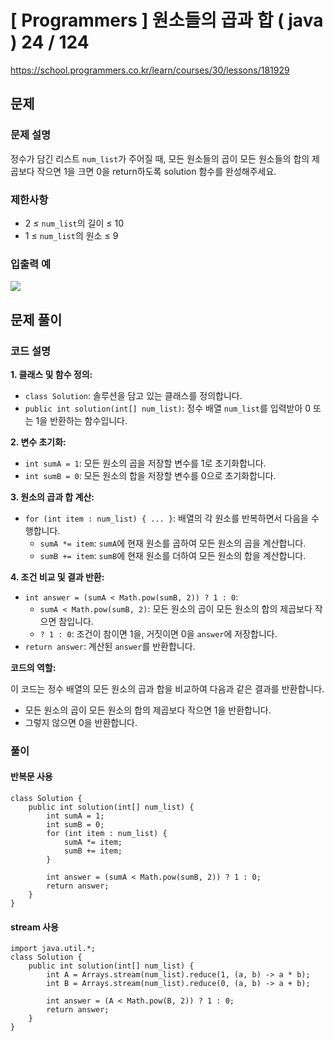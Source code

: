 # [ Programmers ] 원소들의 곱과 합 ( java ) 24 / 124
https://school.programmers.co.kr/learn/courses/30/lessons/181929

## 문제 
### 문제 설명
정수가 담긴 리스트 `num_list`가 주어질 때, 모든 원소들의 곱이 모든 원소들의 합의 제곱보다 작으면 1을 크면 0을 return하도록 solution 함수를 완성해주세요.
### 제한사항
- 2 ≤ `num_list`의 길이 ≤ 10
- 1 ≤ `num_list`의 원소 ≤ 9

### 입출력 예
![](https://i.imgur.com/ceHEDZC.png)


## 문제 풀이
### 코드 설명
**1. 클래스 및 함수 정의:**

- `class Solution`: 솔루션을 담고 있는 클래스를 정의합니다.
- `public int solution(int[] num_list)`: 정수 배열 `num_list`를 입력받아 0 또는 1을 반환하는 함수입니다.

**2. 변수 초기화:**

- `int sumA = 1`: 모든 원소의 곱을 저장할 변수를 1로 초기화합니다.
- `int sumB = 0`: 모든 원소의 합을 저장할 변수를 0으로 초기화합니다.

**3. 원소의 곱과 합 계산:**

- `for (int item : num_list) { ... }`: 배열의 각 원소를 반복하면서 다음을 수행합니다.
    - `sumA *= item`: `sumA`에 현재 원소를 곱하여 모든 원소의 곱을 계산합니다.
    - `sumB += item`: `sumB`에 현재 원소를 더하여 모든 원소의 합을 계산합니다.

**4. 조건 비교 및 결과 반환:**

- `int answer = (sumA < Math.pow(sumB, 2)) ? 1 : 0`:
    - `sumA < Math.pow(sumB, 2)`: 모든 원소의 곱이 모든 원소의 합의 제곱보다 작으면 참입니다.
    - `? 1 : 0`: 조건이 참이면 1을, 거짓이면 0을 `answer`에 저장합니다.
- `return answer`: 계산된 `answer`를 반환합니다.

**코드의 역할:**

이 코드는 정수 배열의 모든 원소의 곱과 합을 비교하여 다음과 같은 결과를 반환합니다.

- 모든 원소의 곱이 모든 원소의 합의 제곱보다 작으면 1을 반환합니다.
- 그렇지 않으면 0을 반환합니다.

### 풀이
#### 반복문 사용
```
class Solution {
    public int solution(int[] num_list) {
        int sumA = 1;
        int sumB = 0;
        for (int item : num_list) {
            sumA *= item;
            sumB += item;
        }
        
        int answer = (sumA < Math.pow(sumB, 2)) ? 1 : 0;
        return answer;
    }
}
```

#### stream 사용
```
import java.util.*;
class Solution {
    public int solution(int[] num_list) {
        int A = Arrays.stream(num_list).reduce(1, (a, b) -> a * b);
        int B = Arrays.stream(num_list).reduce(0, (a, b) -> a + b);
        
        int answer = (A < Math.pow(B, 2)) ? 1 : 0;
        return answer;
    }
}
```






